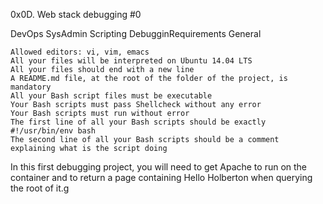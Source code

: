 0x0D. Web stack debugging #0

DevOps
SysAdmin
Scripting
DebugginRequirements
General

    Allowed editors: vi, vim, emacs
    All your files will be interpreted on Ubuntu 14.04 LTS
    All your files should end with a new line
    A README.md file, at the root of the folder of the project, is mandatory
    All your Bash script files must be executable
    Your Bash scripts must pass Shellcheck without any error
    Your Bash scripts must run without error
    The first line of all your Bash scripts should be exactly #!/usr/bin/env bash
    The second line of all your Bash scripts should be a comment explaining what is the script doing
In this first debugging project, you will need to get Apache to run on the container and to return a page containing Hello Holberton when querying the root of it.g
